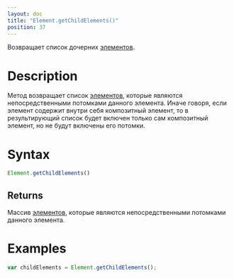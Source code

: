 ```yaml
---
layout: doc
title: "Element.getChildElements()"
position: 37
---
```


Возвращает список дочерних [элементов](../).

# Description

Метод возвращает список [элементов](../), которые являются непосредственными потомками данного элемента.
Иначе говоря, если элемент содержит внутри себя композитный элемент, то в результирующий список
будет включен только сам композитный элемент, но не будут включены его потомки.

# Syntax

```js
Element.getChildElements()
```

## Returns

Массив [элементов](../), которые являются непосредственными потомками данного элемента.

# Examples

```js
var childElements = Element.getChildElements();
```
